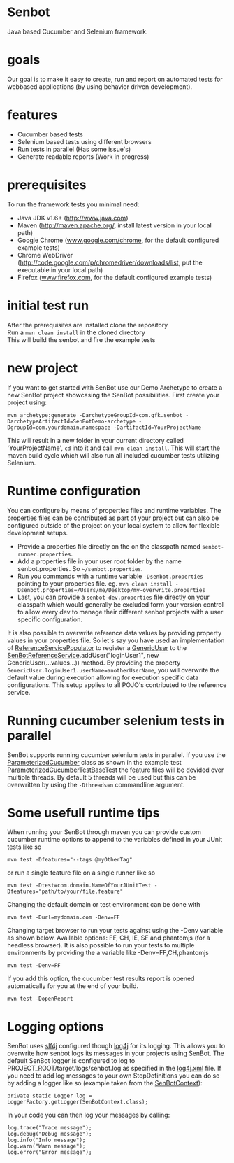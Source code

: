 Senbot
======

Java based Cucumber and Selenium framework.

goals
======
Our goal is to make it easy to create, run and report on automated tests for webbased applications (by using behavior driven development).

features
======
* Cucumber based tests
* Selenium based tests using different browsers
* Run tests in parallel (Has some issue's)
* Generate readable reports (Work in progress)

prerequisites
======
To run the framework tests you minimal need:
* Java JDK v1.6+ (http://www.java.com)
* Maven (http://maven.apache.org/, install latest version in your local path)
* Google Chrome (www.google.com/chrome, for the default configured example tests)
* Chrome WebDriver (http://code.google.com/p/chromedriver/downloads/list, put the executable in your local path)
* Firefox (www.firefox.com, for the default configured example tests)

initial test run
=======
After the prerequisites are installed clone the repository<br>
Run a ```mvn clean install``` in the cloned directory<br>
This will build the senbot and fire the example tests

new project
=======
If you want to get started with SenBot use our Demo Archetype to create a new SenBot project showcasing the SenBot possibilities. First create your project using:
```
mvn archetype:generate -DarchetypeGroupId=com.gfk.senbot -DarchetypeArtifactId=SenBotDemo-archetype -DgroupId=com.yourdomain.namespace -DartifactId=YourProjectName
```

This will result in a new folder in your current directory called 'YourProjectName', ```cd``` into it and call ```mvn clean install```. This will start the maven build cycle which will also run all included cucumber tests utilizing Selenium. 

Runtime configuration
=======
You can configure by means of properties files and runtime variables. The properties files can be contributed as part of your project but can also be configured outside of the project on your local system to 
allow for flexible development setups.

* Provide a properties file directly on the on the classpath named ```senbot-runner.properties```.
* Add a properties file in your user root folder by the name senbot.properties. So ```~/senbot.properties```.
* Run you commands with a runtime variable ```-Dsenbot.properties``` pointing to your properties file. eg.  ```mvn clean install -Dsenbot.properties=/Users/me/Desktop/my-overwrite.properties```
* Last, you can provide a ```senbot-dev.properties``` file directly on your classpath which would generally be excluded form your version control to allow every dev to manage their different senbot projects with a user specific configuration.

It is also possible to overwrite reference data values by providing property values in your properties file. So let's say you have used an implementation of [ReferenceServicePopulator](https://github.com/gfk-ba/senbot/blob/master/SenBotRunner/src/main/java/com/gfk/senbot/framework/data/ReferenceServicePopulator.java)
to register a [GenericUser](https://github.com/gfk-ba/senbot/blob/master/SenBotRunner/src/main/java/com/gfk/senbot/framework/data/GenericUser.java) to the [SenBotReferenceService](https://github.com/gfk-ba/senbot/blob/master/SenBotRunner/src/main/java/com/gfk/senbot/framework/data/SenBotReferenceService.java).addUser("loginUser1", new GenericUser(...values...)) method.
By providing the property ```GenericUser.loginUser1.userName=anotherUserName```, you will overwrite the default value during execution allowing for execution specific data configurations. This setup applies to all POJO's contributed to the reference service.

Running cucumber selenium tests in parallel
=======
SenBot supports running cucumber selenium tests in parallel. If you use the [ParameterizedCucumber](https://github.com/gfk-ba/senbot/blob/master/SenBotRunner/src/main/java/com/gfk/senbot/framework/cucumber/ParameterizedCucumber.java) class as shown in the example test 
[ParameterizedCucumberTestBaseTest](https://github.com/gfk-ba/senbot/blob/master/SenBotRunner/src/test/java/com/gfk/senbot/framework/cucumber/tests/ParameterizedCucumberTestBaseTest.java) the feature files will be devided over multiple threads. By default 5 threads 
will be used but this can be overwritten by using the ```-Dthreads=n``` commandline argument. 

Some usefull runtime tips
=======
When running your SenBot through maven you can provide custom cucumber runtime options to append to the variables defined in your JUnit tests like so
```
mvn test -Dfeatures="--tags @myOtherTag"
```
or run a single feature file on a single runner like so
```
mvn test -Dtest=com.domain.NameOfYourJUnitTest -Dfeatures="path/to/your/file.feature"
```
Changing the default domain or test environment can be done with
```
mvn test -Durl=mydomain.com -Denv=FF
```
Changing target browser to run your tests against using the -Denv variable as shown below. Available options: FF, CH, IE, SF and phantomjs (for a headless browser). It is also possible to run your tests to multiple environments by providing the a variable like -Denv=FF,CH,phantomjs
```
mvn test -Denv=FF
```
If you add this option, the cucumber test results report is opened automatically for you at the end of your build.
```
mvn test -DopenReport
```

Logging options
=======
SenBot uses [slf4j](http://www.slf4j.org/) configured though [log4j](http://logging.apache.org/log4j/) for its logging. This allows you to overwrite how senbot logs its messages in your projects using SenBot.
The default SenBot logger is configured to log to PROJECT_ROOT/target/logs/senbot.log as specified in the [log4j.xml](https://github.com/gfk-ba/senbot/blob/master/SenBotRunner/src/main/resources/log4j.xml) file. If you need to add
log messages to your own StepDefinitions you can do so by adding a logger like so (example taken from the [SenBotContext](https://github.com/gfk-ba/senbot/blob/master/SenBotRunner/src/main/java/com/gfk/senbot/framework/context/SenBotContext.java)):
```
private static Logger log = LoggerFactory.getLogger(SenBotContext.class);
```
In your code you can then log your messages by calling:
```
log.trace("Trace message");
log.debug("Debug message");
log.info("Info message");
log.warn("Warn message");
log.error("Error message");
```
